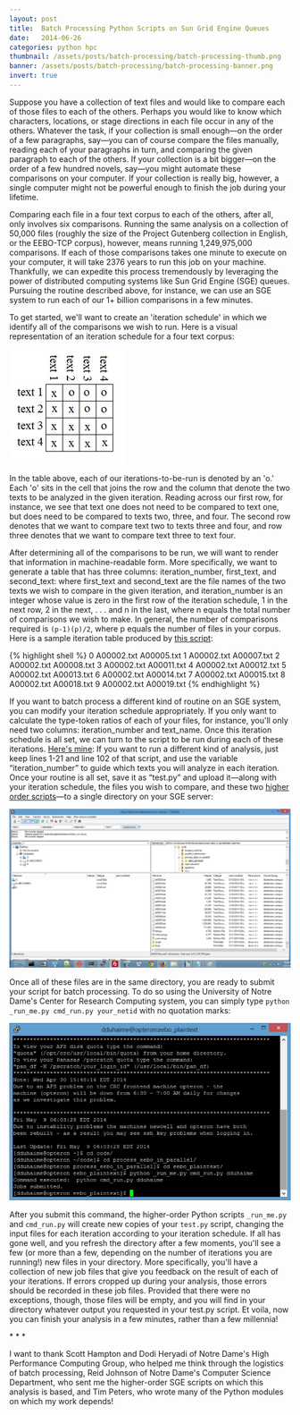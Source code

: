 ```yaml
---
layout: post
title:  Batch Processing Python Scripts on Sun Grid Engine Queues
date:   2014-06-26
categories: python hpc
thumbnail: /assets/posts/batch-processing/batch-processing-thumb.png
banner: /assets/posts/batch-processing/batch-processing-banner.png
invert: true
---
```


Suppose you have a collection of text files and would like to compare each of those files to each of the others. Perhaps you would like to know which characters, locations, or stage directions in each file occur in any of the others. Whatever the task, if your collection is small enough—on the order of a few paragraphs, say—you can of course compare the files manually, reading each of your paragraphs in turn, and comparing the given paragraph to each of the others. If your collection is a bit bigger—on the order of a few hundred novels, say—you might automate these comparisons on your computer. If your collection is really big, however, a single computer might not be powerful enough to finish the job during your lifetime.

Comparing each file in a four text corpus to each of the others, after all, only involves six comparisons. Running the same analysis on a collection of 50,000 files (roughly the size of the Project Gutenberg collection in English, or the EEBO-TCP corpus), however, means running 1,249,975,000 comparisons. If each of those comparisons takes one minute to execute on your computer, it will take 2376 years to run this job on your machine. Thankfully, we can expedite this process tremendously by leveraging the power of distributed computing systems like Sun Grid Engine (SGE) queues. Pursuing the routine described above, for instance, we can use an SGE system to run each of our 1+ billion comparisons in a few minutes.

To get started, we'll want to create an 'iteration schedule' in which we identify all of the comparisons we wish to run. Here is a visual representation of an iteration schedule for a four text corpus:

<img class='center-image small' src='/assets/posts/batch-processing/iteration_schedule_map.png'>

In the table above, each of our iterations-to-be-run is denoted by an 'o.' Each 'o' sits in the cell that joins the row and the column that denote the two texts to be analyzed in the given iteration. Reading across our first row, for instance, we see that text one does not need to be compared to text one, but does need to be compared to texts two, three, and four. The second row denotes that we want to compare text two to texts three and four, and row three denotes that we want to compare text three to text four.

After determining all of the comparisons to be run, we will want to render that information in machine-readable form. More specifically, we want to generate a table that has three columns: iteration_number, first_text, and second_text: where first_text and second_text are the file names of the two texts we wish to compare in the given iteration, and iteration_number is an integer whose value is zero in the first row of the iteration schedule, 1 in the next row, 2 in the next, . . . and n in the last, where n equals the total number of comparisons we wish to make. In general, the number of comparisons required is `(p-1)(p)/2`, where p equals the number of files in your corpus.  Here is a sample iteration table produced by [this script](https://github.com/duhaime/batch-processing/blob/master/create_iteration_schedule.py):

{% highlight shell %}
0 A00002.txt A00005.txt
1 A00002.txt A00007.txt
2 A00002.txt A00008.txt
3 A00002.txt A00011.txt
4 A00002.txt A00012.txt
5 A00002.txt A00013.txt
6 A00002.txt A00014.txt
7 A00002.txt A00015.txt
8 A00002.txt A00018.txt
9 A00002.txt A00019.txt
{% endhighlight %}

If you want to batch process a different kind of routine on an SGE system, you can modify your iteration schedule appropriately. If you only want to calculate the type-token ratios of each of your files, for instance, you'll only need two columns: iteration_number and text_name. Once this iteration schedule is all set, we can turn to the script to be run during each of these iterations. [Here's mine][script-two]: If you want to run a different kind of analysis, just keep lines 1-21 and line 102 of that script, and use the variable “iteration_number” to guide which texts you will analyze in each iteration. Once your routine is all set, save it as “test.py” and upload it—along with your iteration schedule, the files you wish to compare, and these two [higher order scripts][script-three]—to a single directory on your SGE server:

<img class='center-image' src='/assets/posts/batch-processing/prepared_for_batch_submission.png'>

Once all of these files are in the same directory, you are ready to submit your script for batch processing. To do so using the University of Notre Dame's Center for Research Computing system, you can simply type `python _run_me.py cmd_run.py your_netid` with no quotation marks:

<img class='center-image' src='/assets/posts/batch-processing/batch_sge_submission.png'>

After you submit this command, the higher-order Python scripts `_run_me.py` and `cmd_run.py` will create new copies of your `test.py` script, changing the input files for each iteration according to your iteration schedule. If all has gone well, and you refresh the directory after a few moments, you'll see a few (or more than a few, depending on the number of iterations you are running!) new files in your directory. More specifically, you'll have a collection of new job files that give you feedback on the result of each of your iterations. If errors cropped up during your analysis, those errors should be recorded in these job files. Provided that there were no exceptions, though, those files will be empty, and you will find in your directory whatever output you requested in your test.py script. Et voila, now you can finish your analysis in a few minutes, rather than a few millennia!

<div class='center-text'>* * *</div>

I want to thank Scott Hampton and Dodi Heryadi of Notre Dame's High Performance Computing Group, who helped me think through the logistics of batch processing, Reid Johnson of Notre Dame's Computer Science Department, who sent me the higher-order SGE scripts on which this analysis is based, and Tim Peters, who wrote many of the Python modules on which my work depends!

[script]:https://github.com/duhaime/batch-processing/blob/master/create_iteration_schedule.py
[script-two]:https://github.com/duhaime/batch-processing/blob/master/test.py
[script-three]:https://github.com/duhaime/batch-processing/blob/master/_run_me.py